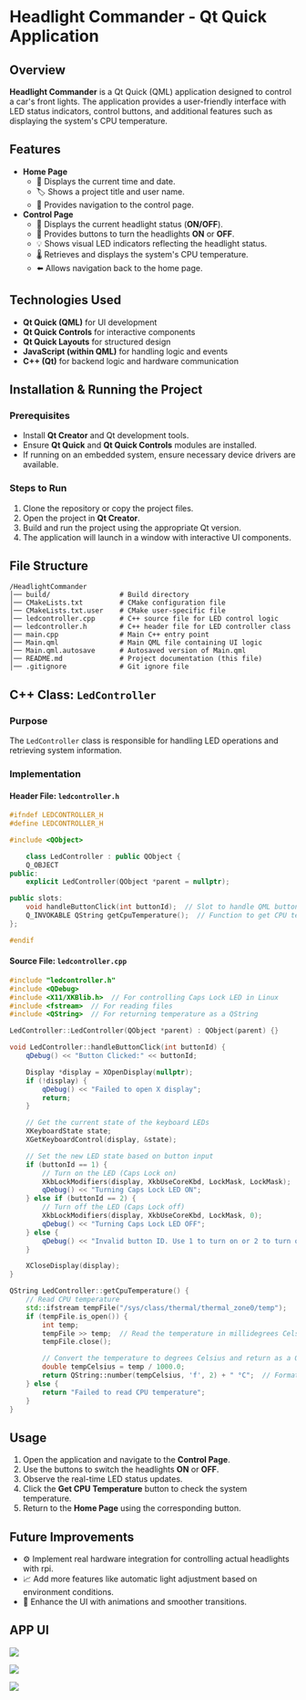 # Headlight Commander - Qt Quick Application

## Overview

**Headlight Commander** is a Qt Quick (QML) application designed to control a car's front lights. The application provides a user-friendly interface with LED status indicators, control buttons, and additional features such as displaying the system's CPU temperature.

## Features

- **Home Page**
  - 📅 Displays the current time and date.
  - 🏷️ Shows a project title and user name.
  - 🔄 Provides navigation to the control page.
- **Control Page**
  - 🚦 Displays the current headlight status (**ON/OFF**).
  - 🔘 Provides buttons to turn the headlights **ON** or **OFF**.
  - 💡 Shows visual LED indicators reflecting the headlight status.
  - 🌡️ Retrieves and displays the system's CPU temperature.
  - ⬅️ Allows navigation back to the home page.

## Technologies Used

- **Qt Quick (QML)** for UI development
- **Qt Quick Controls** for interactive components
- **Qt Quick Layouts** for structured design
- **JavaScript (within QML)** for handling logic and events
- **C++ (Qt)** for backend logic and hardware communication

## Installation & Running the Project

### Prerequisites

- Install **Qt Creator** and Qt development tools.
- Ensure **Qt Quick** and **Qt Quick Controls** modules are installed.
- If running on an embedded system, ensure necessary device drivers are available.

### Steps to Run

1. Clone the repository or copy the project files.
2. Open the project in **Qt Creator**.
3. Build and run the project using the appropriate Qt version.
4. The application will launch in a window with interactive UI components.

## File Structure

```
/HeadlightCommander
│── build/                 # Build directory
│── CMakeLists.txt         # CMake configuration file
│── CMakeLists.txt.user    # CMake user-specific file
│── ledcontroller.cpp      # C++ source file for LED control logic
│── ledcontroller.h        # C++ header file for LED controller class
│── main.cpp               # Main C++ entry point
│── Main.qml               # Main QML file containing UI logic
│── Main.qml.autosave      # Autosaved version of Main.qml
│── README.md              # Project documentation (this file)
│── .gitignore             # Git ignore file
```


## C++ Class: `LedController`

### Purpose

The `LedController` class is responsible for handling LED operations and retrieving system information.

### Implementation

#### Header File: `ledcontroller.h`

```cpp
#ifndef LEDCONTROLLER_H
#define LEDCONTROLLER_H

#include <QObject>

    class LedController : public QObject {
    Q_OBJECT
public:
    explicit LedController(QObject *parent = nullptr);

public slots:
    void handleButtonClick(int buttonId);  // Slot to handle QML button clicks
    Q_INVOKABLE QString getCpuTemperature();  // Function to get CPU temperature
};

#endif
```

#### Source File: `ledcontroller.cpp`

```cpp
#include "ledcontroller.h"
#include <QDebug>
#include <X11/XKBlib.h>  // For controlling Caps Lock LED in Linux
#include <fstream>  // For reading files
#include <QString>  // For returning temperature as a QString

LedController::LedController(QObject *parent) : QObject(parent) {}

void LedController::handleButtonClick(int buttonId) {
    qDebug() << "Button Clicked:" << buttonId;

    Display *display = XOpenDisplay(nullptr);
    if (!display) {
        qDebug() << "Failed to open X display";
        return;
    }

    // Get the current state of the keyboard LEDs
    XKeyboardState state;
    XGetKeyboardControl(display, &state);

    // Set the new LED state based on button input
    if (buttonId == 1) {
        // Turn on the LED (Caps Lock on)
        XkbLockModifiers(display, XkbUseCoreKbd, LockMask, LockMask);
        qDebug() << "Turning Caps Lock LED ON";
    } else if (buttonId == 2) {
        // Turn off the LED (Caps Lock off)
        XkbLockModifiers(display, XkbUseCoreKbd, LockMask, 0);
        qDebug() << "Turning Caps Lock LED OFF";
    } else {
        qDebug() << "Invalid button ID. Use 1 to turn on or 2 to turn off.";
    }

    XCloseDisplay(display);
}

QString LedController::getCpuTemperature() {
    // Read CPU temperature
    std::ifstream tempFile("/sys/class/thermal/thermal_zone0/temp");
    if (tempFile.is_open()) {
        int temp;
        tempFile >> temp;  // Read the temperature in millidegrees Celsius
        tempFile.close();

        // Convert the temperature to degrees Celsius and return as a QString
        double tempCelsius = temp / 1000.0;
        return QString::number(tempCelsius, 'f', 2) + " °C";  // Format to 2 decimal places
    } else {
        return "Failed to read CPU temperature";
    }
}

```

## Usage

1. Open the application and navigate to the **Control Page**.
2. Use the buttons to switch the headlights **ON** or **OFF**.
3. Observe the real-time LED status updates.
4. Click the **Get CPU Temperature** button to check the system temperature.
5. Return to the **Home Page** using the corresponding button.

## Future Improvements

- ⚙️ Implement real hardware integration for controlling actual headlights with rpi.
- 📈 Add more features like automatic light adjustment based on environment conditions.
- 🎨 Enhance the UI with animations and smoother transitions.


## APP UI

![](1.png "")

![](2.png "")

![](3.png "")
